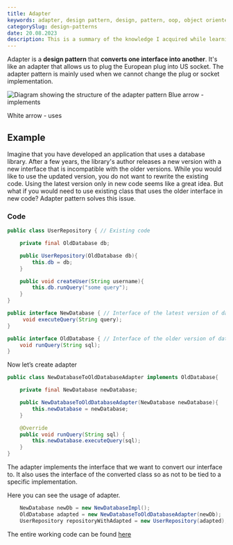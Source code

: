 ```yaml
---
title: Adapter
keywords: adapter, design pattern, design, pattern, oop, object oriented programming, java
categorySlug: design-patterns
date: 20.08.2023
description: This is a summary of the knowledge I acquired while learning about the Adapter pattern.
---
```


Adapter is a **design pattern** that **converts one interface into another**. It's like an adapter that allows us to plug the European plug into US socket.
The adapter pattern is mainly used when we cannot change the plug or socket implementation.

<img 
src="/blog/images/posts/adapter/diagram.png" 
alt="Diagram showing the structure of the adapter pattern"
style="max-width:800px"
/>
Blue arrow - implements

White arrow - uses

## Example

Imagine that you have developed an application that uses a database library. After a few years, the library's author releases a new version with a new interface that is incompatible with the older versions. While you would like to use the updated version, you do not want to rewrite the existing code. Using the latest version only in new code seems like a great idea. But what if you would need to use existing class that uses the older interface in new code? Adapter pattern solves this issue.

### Code

```java
public class UserRepository { // Existing code

    private final OldDatabase db;

    public UserRepository(OldDatabase db){
        this.db = db;
    }

    public void createUser(String username){
        this.db.runQuery("some query");
    }
}

public interface NewDatabase { // Interface of the latest version of database library
     void executeQuery(String query);
}

public interface OldDatabase { // Interface of the older version of database library
    void runQuery(String sql);
}
```

Now let’s create adapter

```java
public class NewDatabaseToOldDatabaseAdapter implements OldDatabase{

    private final NewDatabase newDatabase;

    public NewDatabaseToOldDatabaseAdapter(NewDatabase newDatabase){
        this.newDatabase = newDatabase;
    }

    @Override
    public void runQuery(String sql) {
        this.newDatabase.executeQuery(sql);
    }
}
```

The adapter implements the interface that we want to convert our interface to. It also uses the interface of the converted class so as not to be tied to a specific implementation.

Here you can see the usage of adapter.
```java
    NewDatabase newDb = new NewDatabaseImpl();
    OldDatabase adapted = new NewDatabaseToOldDatabaseAdapter(newDb);
    UserRepository repositoryWithAdapted = new UserRepository(adapted);
```
The entire working code can be found [here](https://github.com/Aadameqq/design-patterns-java/tree/master/src/main/java/adapter)
